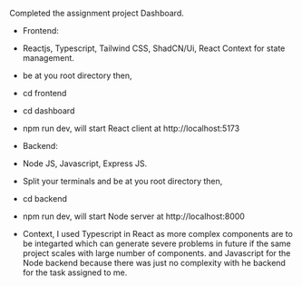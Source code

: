 Completed the assignment project Dashboard.

- Frontend:
- Reactjs, Typescript, Tailwind CSS, ShadCN/Ui, React Context for state management.
- be at you root directory then,
- cd frontend
- cd dashboard
- npm run dev, will start React client at http://localhost:5173

- Backend:
- Node JS, Javascript, Express JS.
- Split your terminals and be at you root directory then,
- cd backend
- npm run dev, will start Node server at http://localhost:8000

- Context, I used Typescript in React as more complex components are to be integarted which can generate severe problems in future if the same project scales with large number of components. and Javascript for the Node backend because there was just no complexity with he backend for the task assigned to me.
